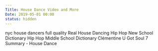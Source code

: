 ```yaml
---
Title: House Dance Video and More
Date: 2019-05-01 00:00
status: hidden
---
```


<!-- status: hidden -->

<youtube source="GDTZ36vG7UQ">
    nyc house dancers full quality
</youtube>

<youtube source="VJxjxXA3dCw">
    Real House Dancing
</youtube>

<youtube source="AuePlG9HJpU">
    Hip Hop New School Dictionary
</youtube>

<youtube source="mpiv2ac2ZdA">
    Hip Hop Middle School Dictionary
</youtube>

<!-- <youtube source="1GPdCbcuInY">
    New School Dictionary
</youtube> -->

<youtube source="KUxZeRXOfeg">
    Clémentine U Got Soul 7 Summary - House Dance
</youtube>

<!-- <youtube source="eDMv3IHGpnA">
    80s breakdancing on us tv
</youtube> -->
